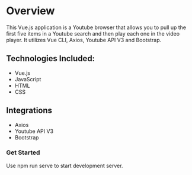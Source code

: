 # Overview
This Vue.js application is a Youtube browser that allows you to pull up the first five items in a Youtube search and then play each one in the video player. It utilizes Vue CLI, Axios, Youtube API V3 and Bootstrap.

## Technologies Included: 
- Vue.js
- JavaScript
- HTML
- CSS

## Integrations
- Axios
- Youtube API V3
- Bootstrap

### Get Started
Use npm run serve to start development server.